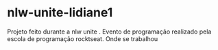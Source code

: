 # nlw-unite-lidiane1
Projeto feito durante a nlw unite . Evento de programação realizado pela escola de programação rocktseat. Onde se trabalhou 
